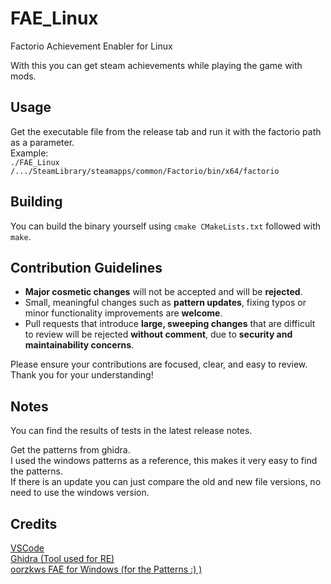 # FAE_Linux
Factorio Achievement Enabler for Linux

With this you can get steam achievements while playing the game with mods.

## Usage
Get the executable file from the release tab and run it with the factorio path as a parameter. <br>
Example: <br>
`./FAE_Linux /.../SteamLibrary/steamapps/common/Factorio/bin/x64/factorio`

## Building
You can build the binary yourself using `cmake CMakeLists.txt` followed with `make`.

## Contribution Guidelines

- **Major cosmetic changes** will not be accepted and will be **rejected**.
- Small, meaningful changes such as **pattern updates**, fixing typos or minor functionality improvements are **welcome**.
- Pull requests that introduce **large, sweeping changes** that are difficult to review will be rejected **without comment**, due to **security and maintainability concerns**.

Please ensure your contributions are focused, clear, and easy to review. Thank you for your understanding!

## Notes
You can find the results of tests in the latest release notes.

Get the patterns from ghidra.<br>
I used the windows patterns as a reference, this makes it very easy to find the patterns.<br>
If there is an update you can just compare the old and new file versions, no need to use the windows version. <br>

## Credits
[VSCode](https://code.visualstudio.com/)<br>
[Ghidra (Tool used for RE)](https://github.com/NationalSecurityAgency/ghidra)<br>
[oorzkws FAE for Windows (for the Patterns :) )](https://github.com/oorzkws/FactorioAchievementEnabler)<br>
